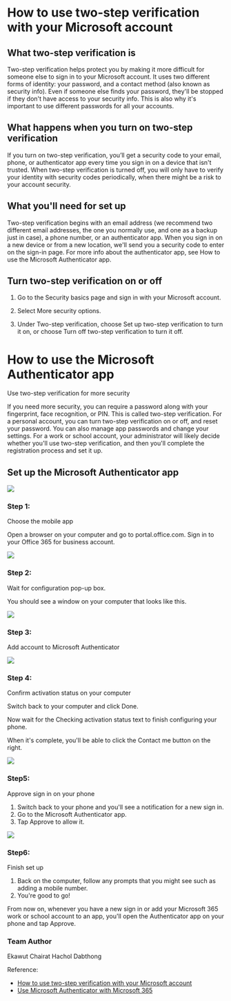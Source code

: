 # How to use two-step verification with your Microsoft account

## What two-step verification is

Two-step verification helps protect you by making it more difficult for someone else to sign in to your Microsoft account. It uses two different forms of identity: your password, and a contact method (also known as security info). Even if someone else finds your password, they'll be stopped if they don't have access to your security info. This is also why it's important to use different passwords for all your accounts.

## What happens when you turn on two-step verification

If you turn on two-step verification, you’ll get a security code to your email, phone, or authenticator app every time you sign in on a device that isn't trusted. When two-step verification is turned off, you will only have to verify your identity with security codes periodically, when there might be a risk to your account security.

## What you'll need for set up

Two-step verification begins with an email address (we recommend two different email addresses, the one you normally use, and one as a backup just in case), a phone number, or an authenticator app. When you sign in on a new device or from a new location, we'll send you a security code to enter on the sign-in page. For more info about the authenticator app, see How to use the Microsoft Authenticator app.

## Turn two-step verification on or off

1. Go to the Security basics page and sign in with your Microsoft account.

1. Select More security options.

1. Under Two-step verification, choose Set up two-step verification to turn it on, or choose Turn off two-step verification to turn it off.

# How to use the Microsoft Authenticator app

Use two-step verification for more security

If you need more security, you can require a password along with your fingerprint, face recognition, or PIN. This is called two-step verification. For a personal account, you can turn two-step verification on or off, and reset your password. You can also manage app passwords and change your settings. For a work or school account, your administrator will likely decide whether you'll use two-step verification, and then you'll complete the registration process and set it up.

## Set up the Microsoft Authenticator app

![](img/MS_authenticator_app.png )

### Step 1:

Choose the mobile app

Open a browser on your computer and go to portal.office.com. Sign in to your Office 365 for business account.

![](img/MS_step1.png)

### Step 2:

Wait for configuration pop-up box.

You should see a window on your computer that looks like this.

![](img/MS_step2.png)

### Step 3:

Add account to Microsoft Authenticator

![](img/MS_step3.png)

### Step 4:

Confirm activation status on your computer

Switch back to your computer and click Done.

Now wait for the Checking activation status text to finish configuring your phone.

When it's complete, you'll be able to click the Contact me button on the right.

![](img/MS_step4.png)

### Step5:

Approve sign in on your phone
1. Switch back to your phone and you'll see a notification for a new sign in.
1. Go to the Microsoft Authenticator app.
1. Tap Approve to allow it.

![](img/MS_step5.png)

### Step6:

Finish set up

1. Back on the computer, follow any prompts that you might see such as adding a mobile number.
1. You're good to go!

From now on, whenever you have a new sign in or add your Microsoft 365 work or school account to an app, you'll open the Authenticator app on your phone and tap Approve.

### Team Author
Ekawut Chairat
Hachol Dabthong

Reference:
* [How to use two-step verification with your Microsoft account](https://support.microsoft.com/en-us/account-billing/how-to-use-two-step-verification-with-your-microsoft-account-c7910146-672f-01e9-50a0-93b4585e7eb4)
* [Use Microsoft Authenticator with Microsoft 365](https://support.microsoft.com/en-us/office/use-microsoft-authenticator-with-microsoft-365-1412611f-ad8d-43ab-807c-7965e5155411#ID0EAADAAA=_Step_1)

